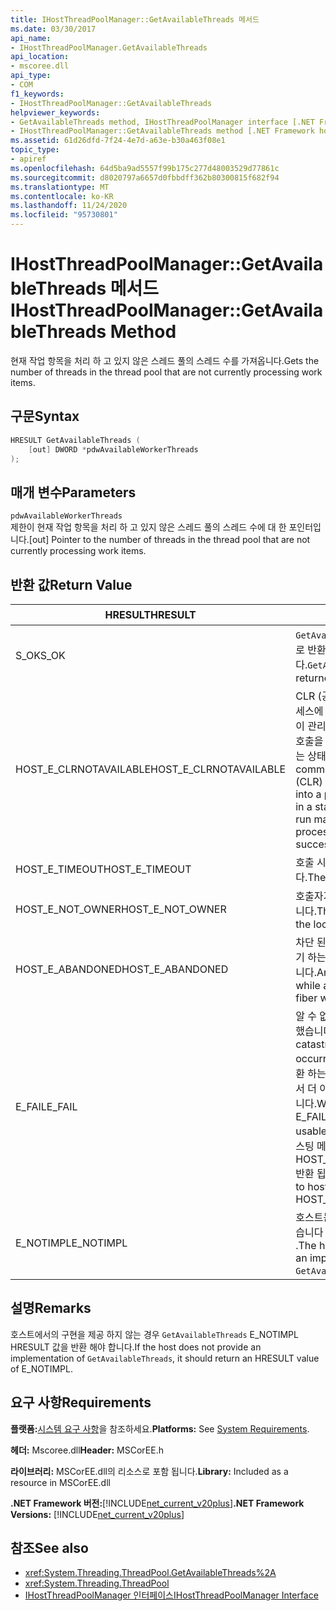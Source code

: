 ```yaml
---
title: IHostThreadPoolManager::GetAvailableThreads 메서드
ms.date: 03/30/2017
api_name:
- IHostThreadPoolManager.GetAvailableThreads
api_location:
- mscoree.dll
api_type:
- COM
f1_keywords:
- IHostThreadPoolManager::GetAvailableThreads
helpviewer_keywords:
- GetAvailableThreads method, IHostThreadPoolManager interface [.NET Framework hosting]
- IHostThreadPoolManager::GetAvailableThreads method [.NET Framework hosting]
ms.assetid: 61d26dfd-7f24-4e7d-a63e-b30a463f08e1
topic_type:
- apiref
ms.openlocfilehash: 64d5ba9ad5557f99b175c277d48003529d77861c
ms.sourcegitcommit: d8020797a6657d0fbbdff362b80300815f682f94
ms.translationtype: MT
ms.contentlocale: ko-KR
ms.lasthandoff: 11/24/2020
ms.locfileid: "95730801"
---
```

# <a name="ihostthreadpoolmanagergetavailablethreads-method"></a><span data-ttu-id="f66df-102">IHostThreadPoolManager::GetAvailableThreads 메서드</span><span class="sxs-lookup"><span data-stu-id="f66df-102">IHostThreadPoolManager::GetAvailableThreads Method</span></span>

<span data-ttu-id="f66df-103">현재 작업 항목을 처리 하 고 있지 않은 스레드 풀의 스레드 수를 가져옵니다.</span><span class="sxs-lookup"><span data-stu-id="f66df-103">Gets the number of threads in the thread pool that are not currently processing work items.</span></span>  
  
## <a name="syntax"></a><span data-ttu-id="f66df-104">구문</span><span class="sxs-lookup"><span data-stu-id="f66df-104">Syntax</span></span>  
  
```cpp  
HRESULT GetAvailableThreads (  
    [out] DWORD *pdwAvailableWorkerThreads  
);  
```  
  
## <a name="parameters"></a><span data-ttu-id="f66df-105">매개 변수</span><span class="sxs-lookup"><span data-stu-id="f66df-105">Parameters</span></span>  

 `pdwAvailableWorkerThreads`  
 <span data-ttu-id="f66df-106">제한이 현재 작업 항목을 처리 하 고 있지 않은 스레드 풀의 스레드 수에 대 한 포인터입니다.</span><span class="sxs-lookup"><span data-stu-id="f66df-106">[out] Pointer to the number of threads in the thread pool that are not currently processing work items.</span></span>  
  
## <a name="return-value"></a><span data-ttu-id="f66df-107">반환 값</span><span class="sxs-lookup"><span data-stu-id="f66df-107">Return Value</span></span>  
  
|<span data-ttu-id="f66df-108">HRESULT</span><span class="sxs-lookup"><span data-stu-id="f66df-108">HRESULT</span></span>|<span data-ttu-id="f66df-109">설명</span><span class="sxs-lookup"><span data-stu-id="f66df-109">Description</span></span>|  
|-------------|-----------------|  
|<span data-ttu-id="f66df-110">S_OK</span><span class="sxs-lookup"><span data-stu-id="f66df-110">S_OK</span></span>|<span data-ttu-id="f66df-111">`GetAvailableThreads` 성공적으로 반환 되었습니다.</span><span class="sxs-lookup"><span data-stu-id="f66df-111">`GetAvailableThreads` returned successfully.</span></span>|  
|<span data-ttu-id="f66df-112">HOST_E_CLRNOTAVAILABLE</span><span class="sxs-lookup"><span data-stu-id="f66df-112">HOST_E_CLRNOTAVAILABLE</span></span>|<span data-ttu-id="f66df-113">CLR (공용 언어 런타임)이 프로세스에 로드 되지 않았거나 CLR이 관리 코드를 실행할 수 없거나 호출을 성공적으로 처리할 수 없는 상태에 있습니다.</span><span class="sxs-lookup"><span data-stu-id="f66df-113">The common language runtime (CLR) has not been loaded into a process, or the CLR is in a state in which it cannot run managed code or process the call successfully.</span></span>|  
|<span data-ttu-id="f66df-114">HOST_E_TIMEOUT</span><span class="sxs-lookup"><span data-stu-id="f66df-114">HOST_E_TIMEOUT</span></span>|<span data-ttu-id="f66df-115">호출 시간이 초과 되었습니다.</span><span class="sxs-lookup"><span data-stu-id="f66df-115">The call timed out.</span></span>|  
|<span data-ttu-id="f66df-116">HOST_E_NOT_OWNER</span><span class="sxs-lookup"><span data-stu-id="f66df-116">HOST_E_NOT_OWNER</span></span>|<span data-ttu-id="f66df-117">호출자가 잠금을 소유 하지 않습니다.</span><span class="sxs-lookup"><span data-stu-id="f66df-117">The caller does not own the lock.</span></span>|  
|<span data-ttu-id="f66df-118">HOST_E_ABANDONED</span><span class="sxs-lookup"><span data-stu-id="f66df-118">HOST_E_ABANDONED</span></span>|<span data-ttu-id="f66df-119">차단 된 스레드나 파이버에서 대기 하는 동안 이벤트를 취소 했습니다.</span><span class="sxs-lookup"><span data-stu-id="f66df-119">An event was canceled while a blocked thread or fiber was waiting on it.</span></span>|  
|<span data-ttu-id="f66df-120">E_FAIL</span><span class="sxs-lookup"><span data-stu-id="f66df-120">E_FAIL</span></span>|<span data-ttu-id="f66df-121">알 수 없는 치명적인 오류가 발생 했습니다.</span><span class="sxs-lookup"><span data-stu-id="f66df-121">An unknown catastrophic failure occurred.</span></span> <span data-ttu-id="f66df-122">메서드가 E_FAIL 반환 하는 경우 해당 프로세스 내에서 더 이상 CLR을 사용할 수 없습니다.</span><span class="sxs-lookup"><span data-stu-id="f66df-122">When a method returns E_FAIL, the CLR is no longer usable within the process.</span></span> <span data-ttu-id="f66df-123">호스팅 메서드를 이후에 호출 하면 HOST_E_CLRNOTAVAILABLE 반환 됩니다.</span><span class="sxs-lookup"><span data-stu-id="f66df-123">Subsequent calls to hosting methods return HOST_E_CLRNOTAVAILABLE.</span></span>|  
|<span data-ttu-id="f66df-124">E_NOTIMPL</span><span class="sxs-lookup"><span data-stu-id="f66df-124">E_NOTIMPL</span></span>|<span data-ttu-id="f66df-125">호스트는의 구현을 제공 하지 않습니다 `GetAvailableThreads` .</span><span class="sxs-lookup"><span data-stu-id="f66df-125">The host does not provide an implementation of `GetAvailableThreads`.</span></span>|  
  
## <a name="remarks"></a><span data-ttu-id="f66df-126">설명</span><span class="sxs-lookup"><span data-stu-id="f66df-126">Remarks</span></span>  

 <span data-ttu-id="f66df-127">호스트에서의 구현을 제공 하지 않는 경우 `GetAvailableThreads` E_NOTIMPL HRESULT 값을 반환 해야 합니다.</span><span class="sxs-lookup"><span data-stu-id="f66df-127">If the host does not provide an implementation of `GetAvailableThreads`, it should return an HRESULT value of E_NOTIMPL.</span></span>  
  
## <a name="requirements"></a><span data-ttu-id="f66df-128">요구 사항</span><span class="sxs-lookup"><span data-stu-id="f66df-128">Requirements</span></span>  

 <span data-ttu-id="f66df-129">**플랫폼:**[시스템 요구 사항](../../get-started/system-requirements.md)을 참조하세요.</span><span class="sxs-lookup"><span data-stu-id="f66df-129">**Platforms:** See [System Requirements](../../get-started/system-requirements.md).</span></span>  
  
 <span data-ttu-id="f66df-130">**헤더:** Mscoree.dll</span><span class="sxs-lookup"><span data-stu-id="f66df-130">**Header:** MSCorEE.h</span></span>  
  
 <span data-ttu-id="f66df-131">**라이브러리:** MSCorEE.dll의 리소스로 포함 됩니다.</span><span class="sxs-lookup"><span data-stu-id="f66df-131">**Library:** Included as a resource in MSCorEE.dll</span></span>  
  
 <span data-ttu-id="f66df-132">**.NET Framework 버전:**[!INCLUDE[net_current_v20plus](../../../../includes/net-current-v20plus-md.md)]</span><span class="sxs-lookup"><span data-stu-id="f66df-132">**.NET Framework Versions:** [!INCLUDE[net_current_v20plus](../../../../includes/net-current-v20plus-md.md)]</span></span>  
  
## <a name="see-also"></a><span data-ttu-id="f66df-133">참조</span><span class="sxs-lookup"><span data-stu-id="f66df-133">See also</span></span>

- <xref:System.Threading.ThreadPool.GetAvailableThreads%2A>
- <xref:System.Threading.ThreadPool>
- [<span data-ttu-id="f66df-134">IHostThreadPoolManager 인터페이스</span><span class="sxs-lookup"><span data-stu-id="f66df-134">IHostThreadPoolManager Interface</span></span>](ihostthreadpoolmanager-interface.md)
